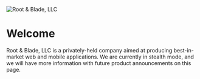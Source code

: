 <!-- markdownlint-disable -->

![Root & Blade, LLC][root-and-blade-logo]

<!-- markdownlint-restore -->

# Welcome

Root & Blade, LLC is a privately-held company aimed at producing best-in-market web and mobile applications. We are
currently in stealth mode, and we will have more information with future product announcements on this page.

<!-- Link References -->

[root-and-blade-logo]: https://github.com/root-and-blade/.github/raw/main/profile/img/profile-hero.png
